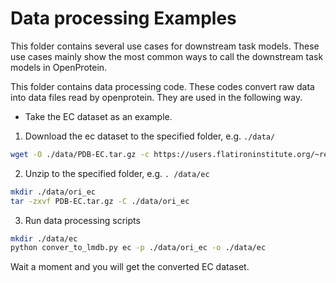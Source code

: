# Data processing Examples

This folder contains several use cases for downstream task models. These use cases mainly show the most common ways to call the downstream task models in OpenProtein.

This folder contains data processing code. These codes convert raw data into data files read by openprotein. They are used in the following way.

- Take the EC dataset as an example.

1. Download the ec dataset to the specified folder, e.g. `./data/`

```bash
wget -O ./data/PDB-EC.tar.gz -c https://users.flatironinstitute.org/~renfrew/DeepFRI_data/PDB-EC.tar.gz
```

2. Unzip to the specified folder, e.g. `. /data/ec`

```bash
mkdir ./data/ori_ec
tar -zxvf PDB-EC.tar.gz -C ./data/ori_ec
```

3. Run data processing scripts

```bash
mkdir ./data/ec
python conver_to_lmdb.py ec -p ./data/ori_ec -o ./data/ec
```

Wait a moment and you will get the converted EC dataset.
